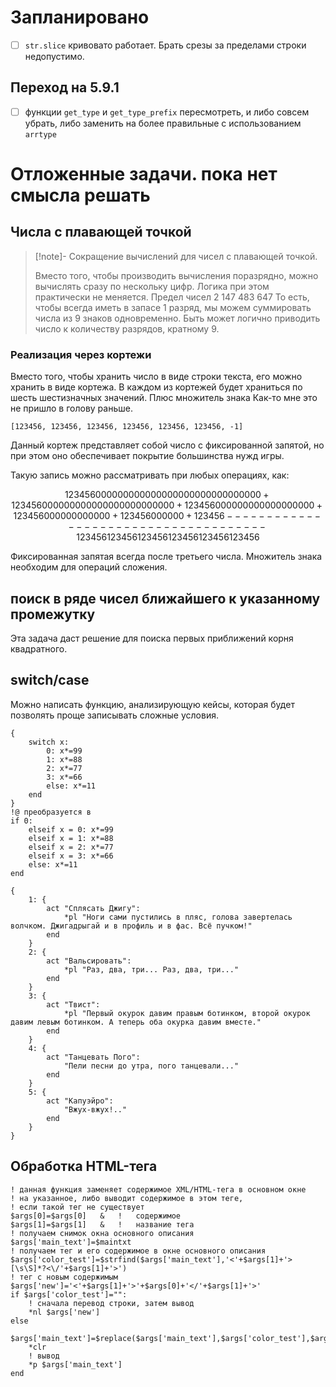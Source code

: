 # Запланировано

<!--
	Вношу изменения списком. Затем, когда накапливается досточно изменений, делаю релиз новой версии
	3.2.1:
		3 - ветка библиотеки. Ветки будут изменяться с изменениями версии плеера
		2 - серьёзные изменения в функционировании библиотеки, либо нарушающие обратную совместимость
		1 - мелкие изменения и правки, не нарушающие обратную совместимость

-->

- [ ] `str.slice` кривовато работает. Брать срезы за пределами строки недопустимо.

## Переход на 5.9.1

- [ ] функции `get_type` и `get_type_prefix` пересмотреть, и либо совсем убрать, либо заменить на более правильные с использованием `arrtype`

# Отложенные задачи. пока нет смысла решать

## Числа с плавающей точкой

> [!note]- Сокращение вычислений для чисел с плавающей точкой.
> 
> Вместо того, чтобы производить вычисления поразрядно, можно вычислять сразу по нескольку цифр. Логика при этом практически не меняется.
> Предел чисел 2 147 483 647
> То есть, чтобы всегда иметь в запасе 1 разряд, мы можем суммировать числа из 9 знаков одновременно.
> Быть может логично приводить число к количеству разрядов, кратному 9.

### Реализация через кортежи

Вместо того, чтобы хранить число в виде строки текста, его можно хранить в виде кортежа. В каждом из кортежей будет храниться по шесть шестизначных значений. Плюс множитель знака Как-то мне это не пришло в голову раньше.

`[123456, 123456, 123456, 123456, 123456, 123456, -1]`

Данный кортеж представляет собой число с фиксированной запятой, но при этом оно обеспечивает покрытие большинства нужд игры.

Такую запись можно рассматривать при любых операциях, как:

```math
 123456000000000000000000000000000000
+      123456000000000000000000000000
+            123456000000000000000000
+                  123456000000000000
+                        123456000000
+                              123456
-------------------------------------
 123456123456123456123456123456123456
```

Фиксированная запятая всегда после третьего числа. Множитель знака необходим для операций сложения.

## поиск в ряде чисел ближайшего к указанному промежутку

Эта задача даст решение для поиска первых приближений корня квадратного.

## switch/case

Можно написать функцию, анализирующую кейсы, которая будет позволять проще записывать сложные условия.

```qsp
{
	switch x:
		0: x*=99
		1: x*=88
		2: x*=77
		3: x*=66
		else: x*=11
	end
}
!@ преобразуется в
if 0:
	elseif x = 0: x*=99
	elseif x = 1: x*=88
	elseif x = 2: x*=77
	elseif x = 3: x*=66
	else: x*=11
end
```


```qsp
{
	1: {
		act "Сплясать Джигу":
			*pl "Ноги сами пустились в пляс, голова завертелась волчком. Джигадрыгай и в профиль и в фас. Всё пучком!"
		end
	}
	2: {
		act "Вальсировать":
			*pl "Раз, два, три... Раз, два, три..."
		end
	}
	3: {
		act "Твист":
			*pl "Первый окурок давим правым ботинком, второй окурок давим левым ботинком. А теперь оба окурка давим вместе."
		end
	}
	4: {
		act "Танцевать Пого":
			"Пели песни до утра, пого танцевали..."
		end
	}
	5: {
		act "Капуэйро":
			"Вжух-вжух!.."
		end
	}
}
```

## Обработка HTML-тега

```qsp
! данная функция заменяет содержимое XML/HTML-тега в основном окне 
! на указанное, либо выводит содержимое в этом теге,
! если такой тег не существует
$args[0]=$args[0]	&	!	содержимое
$args[1]=$args[1]	&	!	название тега
! получаем снимок окна основного описания
$args['main_text']=$maintxt
! получаем тег и его содержимое в окне основного описания
$args['color_test']=$strfind($args['main_text'],'<'+$args[1]+'>[\s\S]*?<\/'+$args[1]+'>')
! тег с новым содержимым
$args['new']='<'+$args[1]+'>'+$args[0]+'</'+$args[1]+'>'
if $args['color_test']="":
	! сначала перевод строки, затем вывод
	*nl $args['new']
else
	$args['main_text']=$replace($args['main_text'],$args['color_test'],$args['new'])
	*clr
	! вывод
	*p $args['main_text']
end
```